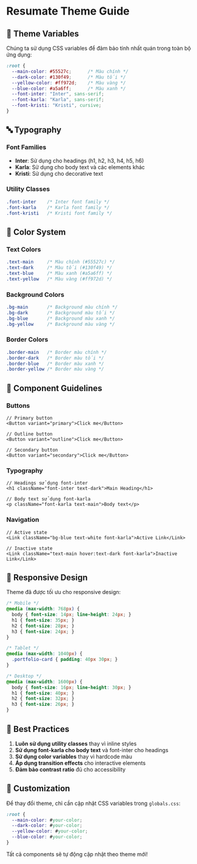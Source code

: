 # Resumate Theme Guide

## 🎨 Theme Variables

Chúng ta sử dụng CSS variables để đảm bảo tính nhất quán trong toàn bộ ứng dụng:

```css
:root {
  --main-color: #55527c;      /* Màu chính */
  --dark-color: #130f49;      /* Màu tối */
  --yellow-color: #ff972d;    /* Màu vàng */
  --blue-color: #a5a6ff;      /* Màu xanh */
  --font-inter: "Inter", sans-serif;
  --font-karla: "Karla", sans-serif;
  --font-kristi: "Kristi", cursive;
}
```

## 🔤 Typography

### Font Families
- **Inter**: Sử dụng cho headings (h1, h2, h3, h4, h5, h6)
- **Karla**: Sử dụng cho body text và các elements khác
- **Kristi**: Sử dụng cho decorative text

### Utility Classes
```css
.font-inter    /* Inter font family */
.font-karla    /* Karla font family */
.font-kristi   /* Kristi font family */
```

## 🎨 Color System

### Text Colors
```css
.text-main     /* Màu chính (#55527c) */
.text-dark     /* Màu tối (#130f49) */
.text-blue     /* Màu xanh (#a5a6ff) */
.text-yellow   /* Màu vàng (#ff972d) */
```

### Background Colors
```css
.bg-main       /* Background màu chính */
.bg-dark       /* Background màu tối */
.bg-blue       /* Background màu xanh */
.bg-yellow     /* Background màu vàng */
```

### Border Colors
```css
.border-main   /* Border màu chính */
.border-dark   /* Border màu tối */
.border-blue   /* Border màu xanh */
.border-yellow /* Border màu vàng */
```

## 🧩 Component Guidelines

### Buttons
```tsx
// Primary button
<Button variant="primary">Click me</Button>

// Outline button
<Button variant="outline">Click me</Button>

// Secondary button
<Button variant="secondary">Click me</Button>
```

### Typography
```tsx
// Headings sử dụng font-inter
<h1 className="font-inter text-dark">Main Heading</h1>

// Body text sử dụng font-karla
<p className="font-karla text-main">Body text</p>
```

### Navigation
```tsx
// Active state
<Link className="bg-blue text-white font-karla">Active Link</Link>

// Inactive state
<Link className="text-main hover:text-dark font-karla">Inactive Link</Link>
```

## 📱 Responsive Design

Theme đã được tối ưu cho responsive design:

```css
/* Mobile */
@media (max-width: 768px) {
  body { font-size: 14px; line-height: 24px; }
  h1 { font-size: 35px; }
  h2 { font-size: 28px; }
  h3 { font-size: 24px; }
}

/* Tablet */
@media (max-width: 1040px) {
  .portfolio-card { padding: 40px 30px; }
}

/* Desktop */
@media (max-width: 1600px) {
  body { font-size: 16px; line-height: 30px; }
  h1 { font-size: 40px; }
  h2 { font-size: 32px; }
  h3 { font-size: 26px; }
}
```

## 🎯 Best Practices

1. **Luôn sử dụng utility classes** thay vì inline styles
2. **Sử dụng font-karla cho body text** và font-inter cho headings
3. **Sử dụng color variables** thay vì hardcode màu
4. **Áp dụng transition effects** cho interactive elements
5. **Đảm bảo contrast ratio** đủ cho accessibility

## 🔧 Customization

Để thay đổi theme, chỉ cần cập nhật CSS variables trong `globals.css`:

```css
:root {
  --main-color: #your-color;
  --dark-color: #your-color;
  --yellow-color: #your-color;
  --blue-color: #your-color;
}
```

Tất cả components sẽ tự động cập nhật theo theme mới!